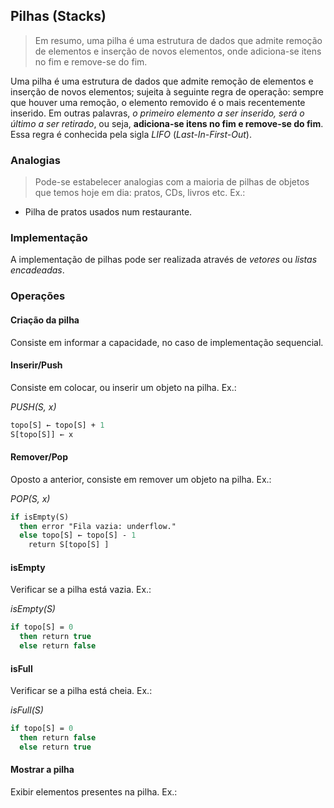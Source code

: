 ## Pilhas (Stacks)

> Em resumo, uma pilha é uma estrutura de dados que admite remoção de elementos e inserção de novos elementos, onde adiciona-se itens no fim e remove-se do fim.

Uma pilha é uma estrutura de dados que admite remoção de elementos e inserção de novos elementos; sujeita à seguinte regra de operação:  sempre que houver uma remoção, o elemento removido é o mais recentemente inserido. Em outras palavras, *o primeiro elemento a ser inserido, será o último a ser retirado*, ou seja, **adiciona-se itens no fim e remove-se do fim**. Essa regra é conhecida pela sigla *LIFO* (*Last-In-First-Out*).

### Analogias

> Pode-se estabelecer analogias com a maioria de pilhas de objetos que temos hoje em dia: pratos, CDs, livros etc. Ex.:

- Pilha de pratos usados num restaurante.

### Implementação

A implementação de pilhas pode ser realizada através de *vetores* ou *listas encadeadas*.

### Operações

#### Criação da pilha

Consiste em informar a capacidade, no caso de implementação sequencial.

#### Inserir/Push

Consiste em colocar, ou inserir um objeto na pilha. Ex.:

*PUSH(S, x)*
```pascal
topo[S] ← topo[S] + 1
S[topo[S]] ← x
```

#### Remover/Pop

Oposto a anterior, consiste em remover um objeto na pilha. Ex.:

*POP(S, x)*
```pascal
if isEmpty(S)
  then error "Fila vazia: underflow."
  else topo[S] ← topo[S] - 1
    return S[topo[S] ]
 ```

#### isEmpty

Verificar se a pilha está vazia. Ex.:

*isEmpty(S)*
```pascal
if topo[S] = 0
  then return true
  else return false
 ```

#### isFull

Verificar se a pilha está cheia. Ex.:

*isFull(S)*
```pascal
if topo[S] = 0
  then return false
  else return true
 ```

#### Mostrar a pilha

Exibir elementos presentes na pilha. Ex.:
